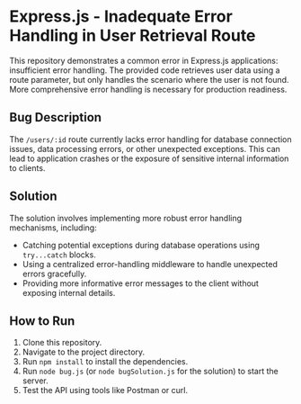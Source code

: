 # Express.js - Inadequate Error Handling in User Retrieval Route

This repository demonstrates a common error in Express.js applications: insufficient error handling. The provided code retrieves user data using a route parameter, but only handles the scenario where the user is not found.  More comprehensive error handling is necessary for production readiness.

## Bug Description

The `/users/:id` route currently lacks error handling for database connection issues, data processing errors, or other unexpected exceptions.  This can lead to application crashes or the exposure of sensitive internal information to clients.

## Solution

The solution involves implementing more robust error handling mechanisms, including:

*   Catching potential exceptions during database operations using `try...catch` blocks.
*   Using a centralized error-handling middleware to handle unexpected errors gracefully.
*   Providing more informative error messages to the client without exposing internal details.

## How to Run

1.  Clone this repository.
2.  Navigate to the project directory.
3.  Run `npm install` to install the dependencies.
4.  Run `node bug.js` (or `node bugSolution.js` for the solution) to start the server.
5.  Test the API using tools like Postman or curl.
